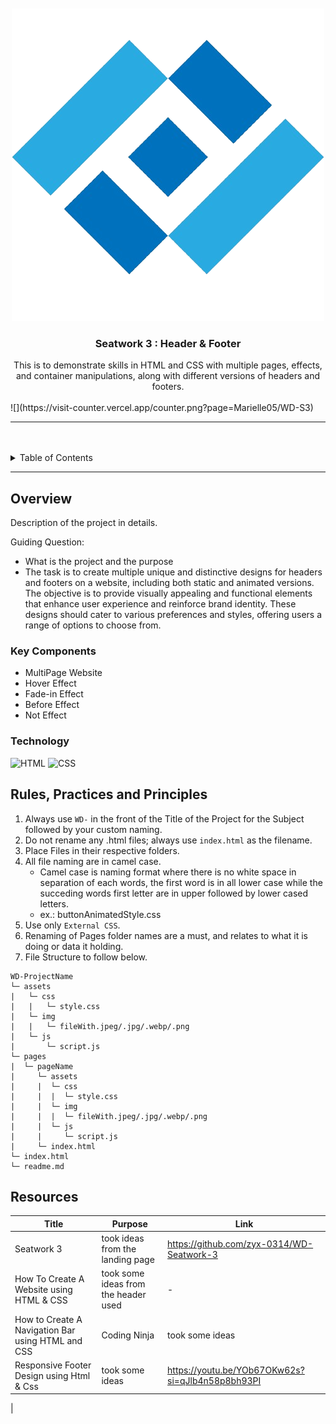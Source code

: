 <a name="readme-top">

<br/>

<br />
<div align="center">
  <a href="https://github.com/Marielle05/">
    <img src="./assets/img/logo1.png" alt="" width="">
  </a>
  <h3 align="center">Seatwork 3 : Header & Footer</h3>
</div>
<div align="center">
 This is to demonstrate skills in HTML and CSS with multiple pages, effects, and container manipulations, along with different versions of headers and footers.
</div>

<br />
![](https://visit-counter.vercel.app/counter.png?page=Marielle05/WD-S3)

---

<br />
<br />

<details>
  <summary>Table of Contents</summary>
  <ol>
    <li>
      <a href="#overview">Overview</a>
      <ol>
        <li>
          <a href="#key-components">Key Components</a>
        </li>
        <li>
          <a href="#technology">Technology</a>
        </li>
      </ol>
    </li>
    <li>
      <a href="#rule,-practices-and-principles">Rules, Practices and Principles</a>
    </li>
    <li>
      <a href="#resources">Resources</a>
    </li>
  </ol>
</details>

---

## Overview

<!-- The following are just sample -->
Description of the project in details.

Guiding Question:
- What is the project and the purpose
- The task is to create multiple unique and distinctive designs for headers and footers on a website, including both static and animated versions. The objective is to provide visually appealing and functional elements that enhance user experience and reinforce brand identity. These designs should cater to various preferences and styles, offering users a range of options to choose from.

### Key Components
- MultiPage Website
- Hover Effect
- Fade-in Effect
- Before Effect
- Not Effect


### Technology
![HTML](https://img.shields.io/badge/HTML-E34F26?style=for-the-badge&logo=html5&logoColor=white)
![CSS](https://img.shields.io/badge/CSS-1572B6?style=for-the-badge&logo=css3&logoColor=white)

## Rules, Practices and Principles
1. Always use `WD-` in the front of the Title of the Project for the Subject followed by your custom naming.
2. Do not rename any .html files; always use `index.html` as the filename.
3. Place Files in their respective folders.
4. All file naming are in camel case.
   - Camel case is naming format where there is no white space in separation of each words, the first word is in all lower case while the succeding words first letter are in upper followed by lower cased letters.
   - ex.: buttonAnimatedStyle.css
5. Use only `External CSS`.
6. Renaming of Pages folder names are a must, and relates to what it is doing or data it holding.
7. File Structure to follow below.

```
WD-ProjectName
└─ assets
|   └─ css
|   |   └─ style.css
|   └─ img
|   |   └─ fileWith.jpeg/.jpg/.webp/.png
|   └─ js
|       └─ script.js
└─ pages
|  └─ pageName
|     └─ assets
|     |  └─ css
|     |  |  └─ style.css
|     |  └─ img
|     |  |  └─ fileWith.jpeg/.jpg/.webp/.png
|     |  └─ js
|     |     └─ script.js
|     └─ index.html
└─ index.html
└─ readme.md
```

## Resources
| Title | Purpose | Link |
|-|-|-|
| Seatwork 3 | took ideas from the landing page | https://github.com/zyx-0314/WD-Seatwork-3|
|How To Create A Website using HTML & CSS | took some ideas from the header used |-|https://youtu.be/CQZxeoQeo5c?si=mu0yGoRdXrfgUAev|
|How to Create A Navigation Bar using HTML and CSS | Coding Ninja|took some ideas |https://youtu.be/-Yw9gBHE60E?si=uGOUbvmil9LDbmKf|
|Responsive Footer Design using Html & Css|took some ideas|https://youtu.be/YOb67OKw62s?si=qJlb4n58p8bh93PI
|